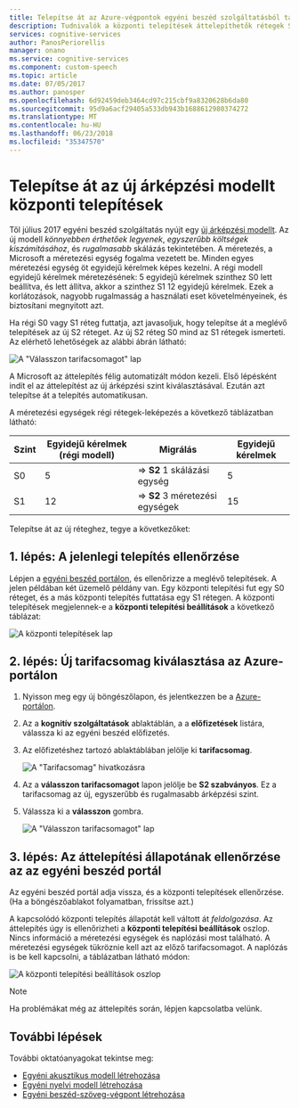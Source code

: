 ```yaml
---
title: Telepítse át az Azure-végpontok egyéni beszéd szolgáltatásból tarifacsomagok |} Microsoft Docs
description: Tudnivalók a központi telepítések áttelepíthetők rétegek S0 és S1 S2 az egyéni beszéd Szolgáltatásvégpontok kognitív szolgáltatásban.
services: cognitive-services
author: PanosPeriorellis
manager: onano
ms.service: cognitive-services
ms.component: custom-speech
ms.topic: article
ms.date: 07/05/2017
ms.author: panosper
ms.openlocfilehash: 6d92459deb3464cd97c215cbf9a8320628b6da80
ms.sourcegitcommit: 95d9a6acf29405a533db943b1688612980374272
ms.translationtype: MT
ms.contentlocale: hu-HU
ms.lasthandoff: 06/23/2018
ms.locfileid: "35347570"
---
```

# <a name="migrate-deployments-to-the-new-pricing-model"></a>Telepítse át az új árképzési modellt központi telepítések
Től július 2017 egyéni beszéd szolgáltatás nyújt egy [új árképzési modellt](https://azure.microsoft.com/pricing/details/cognitive-services/custom-speech-service/). Az új modell *könnyebben érthetőek legyenek*, *egyszerűbb költségek kiszámításához*, és *rugalmasabb* skálázás tekintetében. A méretezés, a Microsoft a méretezési egység fogalma vezetett be. Minden egyes méretezési egység öt egyidejű kérelmek képes kezelni. A régi modell egyidejű kérelmek méretezésének: 5 egyidejű kérelmek szinthez S0 lett beállítva, és lett állítva, akkor a szinthez S1 12 egyidejű kérelmek. Ezek a korlátozások, nagyobb rugalmasság a használati eset követelményeinek, és biztosítani megnyitott azt.

Ha régi S0 vagy S1 réteg futtatja, azt javasoljuk, hogy telepítse át a meglévő telepítések az új S2 réteget. Az új S2 réteg S0 mind az S1 rétegek ismerteti. Az elérhető lehetőségek az alábbi ábrán látható:

![A "Válasszon tarifacsomagot" lap](../../../media/cognitive-services/custom-speech-service/custom-speech-pricing-tier.png)

A Microsoft az áttelepítés félig automatizált módon kezeli. Első lépésként indít el az áttelepítést az új árképzési szint kiválasztásával. Ezután azt telepítse át a telepítés automatikusan.

A méretezési egységek régi rétegek-leképezés a következő táblázatban látható:

| Szint | Egyidejű kérelmek (régi modell) | Migrálás | Egyidejű kérelmek |
|----- | ----- | ---- | ---- |
| S0 |  5   |   => **S2** 1 skálázási egység |   5 |
| S1 |  12  |   => **S2** 3 méretezési egységek |  15 |

Telepítse át az új réteghez, tegye a következőket:

## <a name="step-1-check-your-existing-deployment"></a>1. lépés: A jelenlegi telepítés ellenőrzése
Lépjen a [egyéni beszéd portálon](http://cris.ai), és ellenőrizze a meglévő telepítések. A jelen példában két üzemelő példány van. Egy központi telepítési fut egy S0 réteget, és a más központi telepítés futtatása egy S1 rétegen. A központi telepítések megjelennek-e a **központi telepítési beállítások** a következő táblázat:

![A központi telepítések lap](../../../media/cognitive-services/custom-speech-service/custom-speech-deployments.png)

## <a name="step-2-select-your-new-pricing-tier-in-the-azure-portal"></a>2. lépés: Új tarifacsomag kiválasztása az Azure-portálon
1. Nyisson meg egy új böngészőlapon, és jelentkezzen be a [Azure-portálon](http://ms.portal.azure.com/). 

2. Az a **kognitív szolgáltatások** ablaktáblán, a a **előfizetések** listára, válassza ki az egyéni beszéd előfizetés. 

3. Az előfizetéshez tartozó ablaktáblában jelölje ki **tarifacsomag**.

    ![A "Tarifacsomag" hivatkozásra](../../../media/cognitive-services/custom-speech-service/custom-speech-update-tier.png)

4. Az a **válasszon tarifacsomagot** lapon jelölje be **S2 szabványos**. Ez a tarifacsomag az új, egyszerűbb és rugalmasabb árképzési szint.

5. Válassza ki a **válasszon** gombra.

    ![A "Válasszon tarifacsomagot" lap](../../../media/cognitive-services/custom-speech-service/custom-speech-update-pricing.png)

## <a name="step-3-check-the-migration-status-in-the-custom-speech-service-portal"></a>3. lépés: Az áttelepítési állapotának ellenőrzése az az egyéni beszéd portál
Az egyéni beszéd portál adja vissza, és a központi telepítések ellenőrzése. (Ha a böngészőablakot folyamatban, frissítse azt.) 

A kapcsolódó központi telepítés állapotát kell váltott át *feldolgozása*. Az áttelepítés úgy is ellenőrizheti a **központi telepítési beállítások** oszlop. Nincs információ a méretezési egységek és naplózási most található. A méretezési egységek tükröznie kell azt az előző tarifacsomagot. A naplózás is be kell kapcsolni, a táblázatban látható módon:

![A központi telepítési beállítások oszlop](../../../media/cognitive-services/custom-speech-service/custom-speech-deployments-new.png)


> [!NOTE]
> Ha problémákat még az áttelepítés során, lépjen kapcsolatba velünk.
>

## <a name="next-steps"></a>További lépések
További oktatóanyagokat tekintse meg:
* [Egyéni akusztikus modell létrehozása](cognitive-services-custom-speech-create-acoustic-model.md)
* [Egyéni nyelvi modell létrehozása](cognitive-services-custom-speech-create-language-model.md)
* [Egyéni beszéd-szöveg-végpont létrehozása](cognitive-services-custom-speech-create-endpoint.md)
